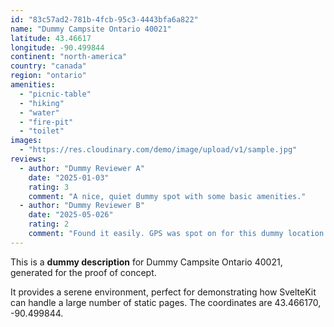```yaml
---
id: "83c57ad2-781b-4fcb-95c3-4443bfa6a822"
name: "Dummy Campsite Ontario 40021"
latitude: 43.46617
longitude: -90.499844
continent: "north-america"
country: "canada"
region: "ontario"
amenities:
  - "picnic-table"
  - "hiking"
  - "water"
  - "fire-pit"
  - "toilet"
images:
  - "https://res.cloudinary.com/demo/image/upload/v1/sample.jpg"
reviews:
  - author: "Dummy Reviewer A"
    date: "2025-01-03"
    rating: 3
    comment: "A nice, quiet dummy spot with some basic amenities."
  - author: "Dummy Reviewer B"
    date: "2025-05-026"
    rating: 2
    comment: "Found it easily. GPS was spot on for this dummy location."
---
```


This is a **dummy description** for Dummy Campsite Ontario 40021, generated for the proof of concept.

It provides a serene environment, perfect for demonstrating how SvelteKit can handle a large number of static pages. The coordinates are 43.466170, -90.499844.
